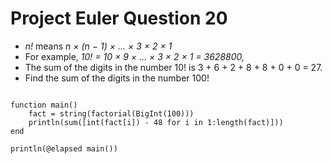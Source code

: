 Project Euler Question 20
======================================
- *n!* means *n × (n − 1) × ... × 3 × 2 × 1*
- For example, *10! = 10 × 9 × ... × 3 × 2 × 1 = 3628800,*
- The sum of the digits in the number 10! is 3 + 6 + 2 + 8 + 8 + 0 + 0 = 27.
- Find the sum of the digits in the number 100!

<pre><code>
function main()
    fact = string(factorial(BigInt(100)))
    println(sum([int(fact[i]) - 48 for i in 1:length(fact)]))
end

println(@elapsed main())
</code></pre>
